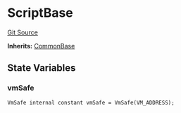 # ScriptBase
[Git Source](https://github.com/metacontract/mc/blob/20954f1387efa0bc72b42d3e78a22f9f845eebbd/src/devkit/Flattened.sol)

**Inherits:**
[CommonBase](abstract.CommonBase.md)


## State Variables
### vmSafe

```solidity
VmSafe internal constant vmSafe = VmSafe(VM_ADDRESS);
```


